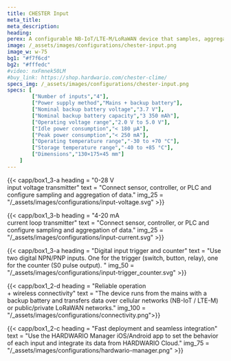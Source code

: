 ```yaml
---
title: CHESTER Input
meta_title: 
meta_description:
heading: 
perex: A configurable NB-IoT/LTE-M/LoRaWAN device that samples, aggregates, buffers, and reports values on four digital/analog inputs and captures changes on digital inputs.
image: /_assets/images/configurations/chester-input.png
image_w: w-75
bg1: "#f7f6cd"
bg2: "#fffedc"
#video: nxFmnek50LM
#buy_link: https://shop.hardwario.com/chester-clime/
specs_img: /_assets/images/configurations/chester-input.png
specs: [
        ["Number of inputs","4"],
        ["Power supply method","Mains + backup battery"],
        ["Nominal backup battery voltage","3.7 V"],
        ["Nominal backup battery capacity","3 350 mAh"],
        ["Operating voltage range","2.0 V to 5.0 V"],
        ["Idle power consumption","< 180 μA"],
        ["Peak power consumption","< 250 mA"],
        ["Operating temperature range","-30 to +70 °C"],
        ["Storage temperature range","-40 to +85 °C"],
        ["Dimensions","130×175×45 mm"]
    ]
---
```


{{< capp/box1_3-a heading = "0-28&nbsp;V<br/>input voltage transmitter" text = "Connect sensor, controller, or PLC and configure sampling and aggregation of data." img_25 = "/_assets/images/configurations/input-voltage.svg" >}}
        
{{< capp/box1_3-b heading = "4-20&nbsp;mA<br/>current loop transmitter" text = "Connect sensor, controller, or PLC and configure sampling and aggregation of data." img_25 = "/_assets/images/configurations/input-current.svg" >}}

{{< capp/box1_3-a heading = "Digital input trigger and counter" text = "Use two digital NPN/PNP inputs. One for the trigger (switch, button, relay), one for the counter (S0 pulse output). " img_50 = "/_assets/images/configurations/input-trigger_counter.svg" >}}

{{< capp/box1_2-d heading = "Reliable operation<br/> + wireless connectivity" text = "The device runs from the mains with a backup battery and transfers data over cellular networks (NB-IoT / LTE-M) or public/private LoRaWAN networks." img_100 = "/_assets/images/configurations/connectivity.png">}}

{{< capp/box1_2-c heading = "Fast deployment and seamless integration" text = "Use the HARDWARIO Manager iOS/Android app to set the behavior of each input and integrate its data from HARDWARIO Cloud." img_75 = "/_assets/images/configurations/hardwario-manager.png" >}}
